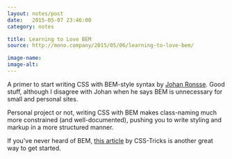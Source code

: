 ```yaml
---
layout: notes/post
date:   2015-05-07 23:46:00
category: notes

title: Learning to Love BEM
source: http://mono.company/2015/05/06/learning-to-love-bem/

image-name:
image-alt: 
---
```


A primer to start writing CSS with BEM-style syntax by [Johan Ronsse](https://twitter.com/johan_ronsse). Good stuff, although I disagree with Johan when he says BEM is unnecessary for small and personal sites. 

Personal project or not, writing CSS with BEM makes class-naming much more constrained (and well-documented), pushing you to write styling and markup in a more structured manner. 

If you've never heard of BEM, [this article](https://css-tricks.com/bem-101/) by CSS-Tricks is another great way to get started.